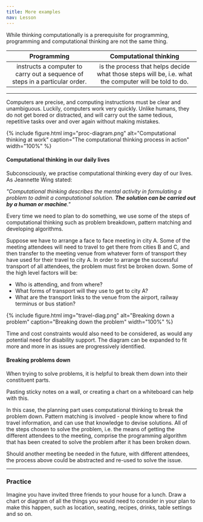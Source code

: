 ```yaml
---
title: More examples
nav: Lesson
---
```


While thinking computationally is a prerequisite for programming, programming and computational thinking are not the same thing.


| **Programming** |  **Computational thinking** |
| :---: | :---: | 
| instructs a computer to carry out a sequence of steps in a particular order. | is the process that helps decide what those steps will be, i.e.  what the computer will be told to do. |      

------

Computers are precise, and computing instructions must be clear and unambiguous. Luckily, computers work very quickly. Unlike humans, they do not get bored or distracted, and will carry out the same tedious, repetitive tasks over and over again without making mistakes.

{% include figure.html img="proc-diagram.png" alt="Computational thinking at work" caption="The computational thinking process in action" width="100%" %}

#### Computational thinking in our daily lives

Subconsciously, we practise computational thinking every day of our lives. As Jeannette Wing stated: 

*"Computational thinking describes the mental activity in formulating a problem to admit a computational solution. **The solution can be carried out by a human or machine**."*

Every time we need to plan to do something, we use some of the steps of computational thinking such as problem breakdown, pattern matching and developing algorithms. 

Suppose we have to arrange a face to face meeting in city A. Some of the meeting attendees will need to travel to get there from cities B and C, and then transfer to the meeting venue from whatever form of transport they have used for their travel to city A. In order to arrange the successful transport of all attendees, the problem must first be broken down. Some of the high level factors will be:

- Who is attending, and from where?
- What forms of transport will they use to get to city A?
- What are the transport links to the venue from the airport, railway terminus or bus station?

{% include figure.html img="travel-diag.png" alt="Breaking down a problem" caption="Breaking down the problem" width="100%" %}

Time and cost constraints would also need to be considered, as would any potential need for disability support. The diagram can be expanded to fit more and more in as issues are progressively identified.

#### Breaking problems down

When trying to solve problems, it is helpful to break them down into their constituent parts. 

Pasting sticky notes on a wall, or creating a chart on a whiteboard can help with this. 

In this case, the planning part uses computational thinking to break the problem down. Pattern matching is involved - people know where to find travel information, and can use that knowledge to devise solutions. All of the steps chosen to solve the problem, i.e. the means of getting the different attendees to the meeting, comprise the programming algorithm that has been created to solve the problem after it has been broken down. 

Should another meeting be needed in the future, with different attendees, the process above could be abstracted and re-used to solve the issue. 

---------

### Practice

Imagine you have invited three friends to your house for a lunch. Draw a chart or diagram of all the things you would need to consider in your plan to make this happen, such as location, seating, recipes, drinks, table settings and so on.

